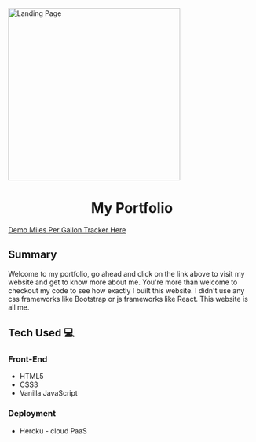 <img alt="Landing Page" src="https://github.com/AlexanderPuhl/mpg-tracker-client/blob/master/assets/landing-page.jpg" width="350">

<h1 align="center">My Portfolio</h1>

[Demo Miles Per Gallon Tracker Here](https://www.alexpuhl.com/)

## Summary

Welcome to my portfolio, go ahead and click on the link above to visit my website and get to know more about me. You're more than welcome to checkout my code to see how exactly I built this website. I didn't use any css frameworks like Bootstrap or js frameworks like React. This website is all me.

## Tech Used :computer:

### Front-End

- HTML5
- CSS3
- Vanilla JavaScript

### Deployment

- Heroku - cloud PaaS
